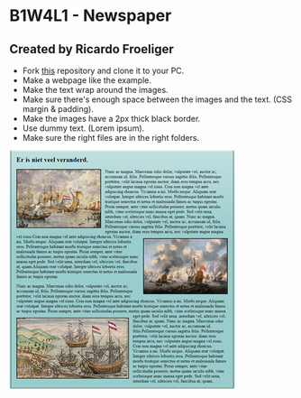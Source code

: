 # B1W4L1 - Newspaper
## Created by Ricardo Froeliger

* Fork [this](https://github.com/davinci-ao/LAB3-Krantenartikel) repository and clone it to your PC.
* Make a webpage like the example.
* Make the text wrap around the images.
* Make sure there's enough space between the images and the text. (CSS margin & padding).
* Make the images have a 2px thick black border.
* Use dummy text. (Lorem ipsum). 
* Make sure the right files are in the right folders.

![Design](images/design.png)